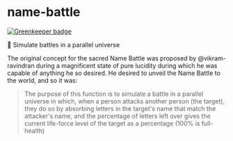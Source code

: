 # name-battle

[![Greenkeeper badge](https://badges.greenkeeper.io/msrose/name-battle.svg)](https://greenkeeper.io/)

:name_badge: Simulate battles in a parallel universe

The original concept for the sacred Name Battle was proposed by @vikram-ravindran during a magnificent state of pure lucidity during which he was capable of anything he so desired. He desired to unveil the Name Battle to the world, and so it was:

> The purpose of this function is to simulate a battle in a parallel universe in which, when a person attacks another person (the target), they do so by absorbing letters in the target's name that match the attacker's name, and the percentage of letters left over gives the current life-force level of the target as a percentage (100% is full-health)
